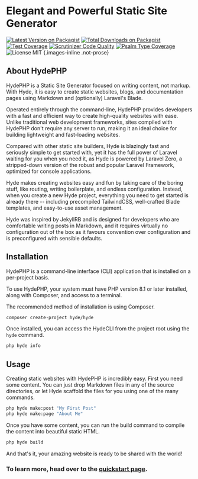# Elegant and Powerful Static Site Generator

<style>.images-inline img { display: inline; margin: 4px 2px;}</style>

[![Latest Version on Packagist](https://img.shields.io/packagist/v/hyde/framework?include_prereleases)](https://packagist.org/packages/hyde/framework)
[![Total Downloads on Packagist](https://img.shields.io/packagist/dt/hyde/framework)](https://packagist.org/packages/hyde/framework)
[![Test Coverage](https://codecov.io/gh/hydephp/develop/branch/master/graph/badge.svg?token=G6N2161TOT)](https://codecov.io/gh/hydephp/develop)
[![Scrutinizer Code Quality](https://scrutinizer-ci.com/g/hydephp/develop/badges/quality-score.png?b=master)](https://scrutinizer-ci.com/g/hydephp/develop/?branch=master)
[![Psalm Type Coverage](https://shepherd.dev/github/hydephp/develop/coverage.svg)](https://shepherd.dev/github/hydephp/develop)
![License MIT](https://img.shields.io/github/license/hydephp/hyde)
{.images-inline .not-prose}


## About HydePHP

HydePHP is a Static Site Generator focused on writing content, not markup. With Hyde, it is easy to create static
websites, blogs, and documentation pages using Markdown and (optionally) Laravel's Blade.

Operated entirely through the command-line, HydePHP provides developers with a fast and efficient way to create high-quality websites with ease.
Unlike traditional web development frameworks, sites compiled with HydePHP don't require any server to run,
making it an ideal choice for building lightweight and fast-loading websites.

Compared with other static site builders, Hyde is blazingly fast and seriously simple to get started with, yet it has the
full power of Laravel waiting for you when you need it, as Hyde is powered by Laravel Zero, a stripped-down version of
the robust and popular Laravel Framework, optimized for console applications.

Hyde makes creating websites easy and fun by taking care of the boring stuff, like routing, writing boilerplate, and
endless configuration. Instead, when you create a new Hyde project, everything you need to get started is already there
-- including precompiled TailwindCSS, well-crafted Blade templates, and easy-to-use asset management.

Hyde was inspired by JekyllRB and is designed for developers who are comfortable writing posts in Markdown, and it requires
virtually no configuration out of the box as it favours convention over configuration and is preconfigured with sensible defaults.


## Installation

HydePHP is a command-line interface (CLI) application that is installed on a per-project basis.

To use HydePHP, your system must have PHP version 8.1 or later installed, along with Composer, and access to a terminal.

The recommended method of installation is using Composer.

```bash
composer create-project hyde/hyde
```

Once installed, you can access the HydeCLI from the project root using the `hyde` command.

```bash
php hyde info
```


## Usage

Creating static websites with HydePHP is incredibly easy. First you need some content. You can just drop Markdown files
in any of the source directories, or let Hyde scaffold the files for you using one of the many commands.

```bash
php hyde make:post "My First Post"
php hyde make:page "About Me"
```

Once you have some content, you can run the build command to compile the content into beautiful static HTML.

```bash
php hyde build
```

And that's it, your amazing website is ready to be shared with the world!

### To learn more, head over to the [quickstart page](quickstart).
